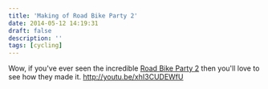 ```yaml
---
title: 'Making of Road Bike Party 2'
date: 2014-05-12 14:19:31
draft: false
description: ''
tags: [cycling]
---
```


Wow, if you've ever seen the incredible [Road Bike Party 2](http://youtu.be/HhabgvIIXik) then you'll love to see how they made it. http://youtu.be/xhI3CUDEWfU